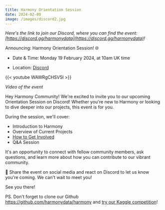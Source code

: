 ```yaml
---
title: Harmony Orientation Session
date: 2024-02-09
image: /images/discord2.jpg
---
```


_Here's the link to join our Discord, where you can find the event: [https://discord.gg/harmonydata](https://discord.gg/harmonydata)!_

Announcing: Harmony Orientation Session! 🌐

* Date & Time: Monday 19 February 2024, at 10am UK time

* Location: ⁠[Discord](https://discord.gg/5aQ9rWWKpc?event=1205524099204517991)


{{< youtube WAWRgCHSV5I >}}

_Video of the event_

Hey Harmony Community! We're excited to invite you to our upcoming Orientation Session on Discord! Whether you're new to Harmony or looking to dive deeper into our projects, this event is for you.

During the session, we'll cover:

* Introduction to Harmony
* Overview of Current Projects
* [How to Get Involved](/contributing-to-harmony/)
* Q&A Session

It's an opportunity to connect with fellow community members, ask questions, and learn more about how you can contribute to our vibrant community.

🚨 Share the event on social media and react on Discord to let us know you're coming. We can't wait to meet you!

See you there!

PS. Don't forget to clone our Github https://github.com/harmonydata/harmony and [try our Kaggle competition](https://harmonydata.ac.uk/harmony-on-kaggle/)!
